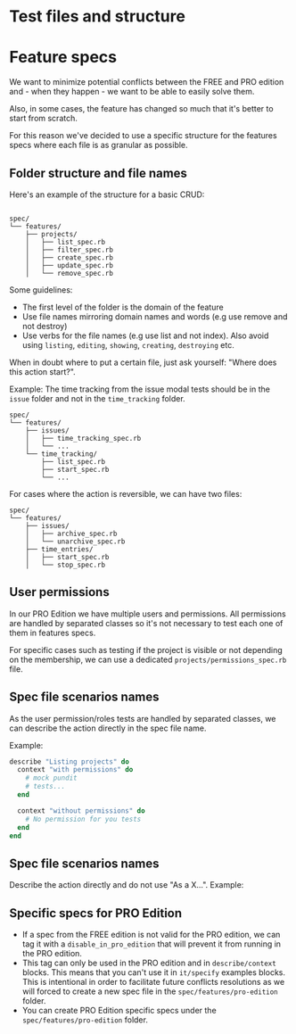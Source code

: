 # Test files and structure

# Feature specs
We want to minimize potential conflicts between the FREE and PRO edition and - when they happen - we want to be able to easily solve them.

Also, in some cases, the feature has changed so much that it's better to start from scratch.

For this reason we've decided to use a specific structure for the features specs where each file is as granular as possible.

## Folder structure and file names
Here's an example of the structure for a basic CRUD:

```

spec/
└── features/
    ├── projects/
    │   ├── list_spec.rb
    │   ├── filter_spec.rb
    │   ├── create_spec.rb
    │   ├── update_spec.rb
    │   └── remove_spec.rb
```

Some guidelines:

- The first level of the folder is the domain of the feature
- Use file names mirroring domain names and words (e.g use remove and not destroy)
- Use verbs for the file names (e.g use list and not index). Also avoid using `listing`, `editing`, `showing`, `creating`, `destroying` etc.

When in doubt where to put a certain file, just ask yourself: "Where does this action start?".

Example: The time tracking from the issue modal tests should be in the `issue` folder and not in the `time_tracking` folder.

```
spec/
└── features/
    ├── issues/
    │   ├── time_tracking_spec.rb
    │   └── ...
    └── time_tracking/
        ├── list_spec.rb
        ├── start_spec.rb
        └── ...
```

For cases where the action is reversible, we can have two files:

```
spec/
└── features/
    ├── issues/
    │   ├── archive_spec.rb
    │   └── unarchive_spec.rb
    ├── time_entries/
    │   ├── start_spec.rb
    │   └── stop_spec.rb
```

## User permissions

In our PRO Edition we have multiple users and permissions. All permissions are handled by separated classes so it's not necessary to test each one of them in features specs.

For specific cases such as testing if the project is visible or not depending on the membership, we can use a dedicated `projects/permissions_spec.rb` file.

## Spec file scenarios names

As the user permission/roles tests are handled by separated classes, we can describe the action directly in the spec file name.

Example:

```ruby
describe "Listing projects" do
  context "with permissions" do
    # mock pundit
    # tests...
  end

  context "without permissions" do
    # No permission for you tests
  end
end
```

## Spec file scenarios names

Describe the action directly and do not use "As a X...". Example:

## Specific specs for PRO Edition

- If a spec from the FREE edition is not valid for the PRO edition, we can tag it with a `disable_in_pro_edition` that will prevent it from running in the PRO edition.
- This tag can only be used in the PRO edition and in `describe/context` blocks. This means that you can't use it in `it/specify` examples blocks. This is intentional in order to facilitate future conflicts resolutions as we will forced to create a new spec file in the `spec/features/pro-edition` folder.
- You can create PRO Edition specific specs under the `spec/features/pro-edition` folder.